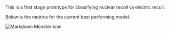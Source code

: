 This is a first stage prototype for classifying nuclear recoil vs electric recoil.

Below is the metrics for the current best performing model.

<img src="performanceSoFar.png"
     alt="Markdown Monster icon"
     style="float: left; margin-right: 10px;" />
